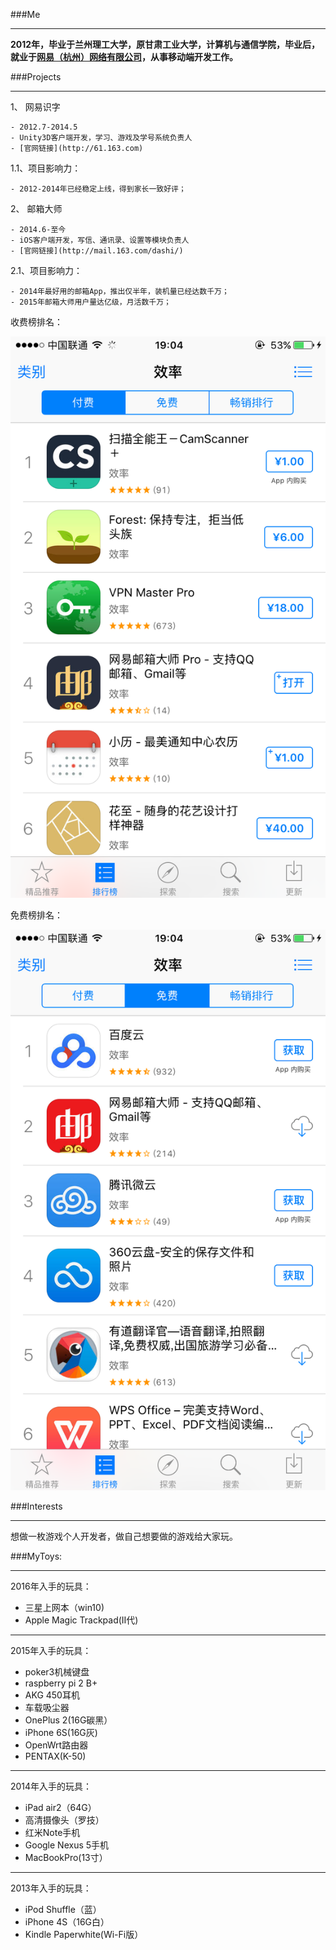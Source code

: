 ###Me
****
**2012年，毕业于兰州理工大学，原甘肃工业大学，计算机与通信学院，毕业后，就业于[网易（杭州）网络有限公司](http:www.163.com)，从事移动端开发工作。**

###Projects
****

1、 网易识字

	- 2012.7-2014.5
	- Unity3D客户端开发，学习、游戏及学号系统负责人
	- [官网链接](http://61.163.com)

1.1、项目影响力：

	- 2012-2014年已经稳定上线，得到家长一致好评；
	
2、 邮箱大师

	- 2014.6-至今
	- iOS客户端开发，写信、通讯录、设置等模块负责人
	- [官网链接](http://mail.163.com/dashi/) 

2.1、项目影响力：
	
	- 2014年最好用的邮箱App，推出仅半年，装机量已经达数千万；
	- 2015年邮箱大师用户量达亿级，月活数千万；

收费榜排名：

![MailMasterPro][1]

免费榜排名：

![MailMaster][2]

###Interests
****
想做一枚游戏个人开发者，做自己想要做的游戏给大家玩。

###MyToys:

****
2016年入手的玩具：

- 三星上网本（win10)
- Apple Magic Trackpad(II代)
	
****
2015年入手的玩具：

- poker3机械键盘
- raspberry pi 2 B+
- AKG 450耳机
- 车载吸尘器
- OnePlus 2(16G碳黑）
- iPhone 6S(16G灰)
- OpenWrt路由器
- PENTAX(K-50)

****
2014年入手的玩具：

- iPad air2（64G）
- 高清摄像头（罗技）
- 红米Note手机
- Google Nexus 5手机
- MacBookPro(13寸）

****
2013年入手的玩具：

- iPod Shuffle（蓝）
- iPhone 4S（16G白）
- Kindle Paperwhite(Wi-Fi版）

[1]:./Resources/MailMasterPro_2016-01-30.png
[2]:./Resources/MailMaster_2016-01-30.png

	

	
